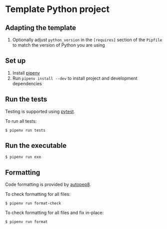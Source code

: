 # Template Python project

## Adapting the template

1. Optionally adjust `python_version` in the `[requires]` section of the `Pipfile` to match
   the version of Python you are using

## Set up

1. Install [pipenv](https://pipenv.pypa.io/en/latest/install/#installing-pipenv)
2. Run `pipenv install --dev` to install project and development dependencies

## Run the tests

Testing is supported using [pytest](https://docs.pytest.org/en/latest/).

To run all tests:

```shell
$ pipenv run tests
```

## Run the executable

```shell
$ pipenv run exe
```

## Formatting

Code formatting is provided by [autopep8](https://pypi.org/project/autopep8/).

To check formatting for all files:

```shell
$ pipenv run format-check
```

To check formatting for all files and fix in-place:

```shell
$ pipenv run format
```
